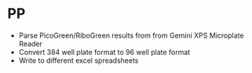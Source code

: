 # PP
* Parse PicoGreen/RiboGreen results from from Gemini XPS Microplate Reader
* Convert 384 well plate format to 96 well plate format
* Write to different excel spreadsheets

